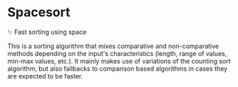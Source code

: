 # Spacesort
✨ Fast sorting using space

This is a sorting algorithm that mixes comparative and non-comparative methods depending 
on the input's characteristics (length, range of values, min-max values, etc.). It mainly makes 
use of variations of the counting sort algorithm, but also fallbacks to comparison based algorithms 
in cases they are expected to be faster.
